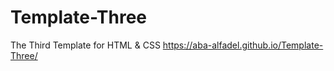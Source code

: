 # Template-Three
The Third Template for HTML &amp; CSS
https://aba-alfadel.github.io/Template-Three/
